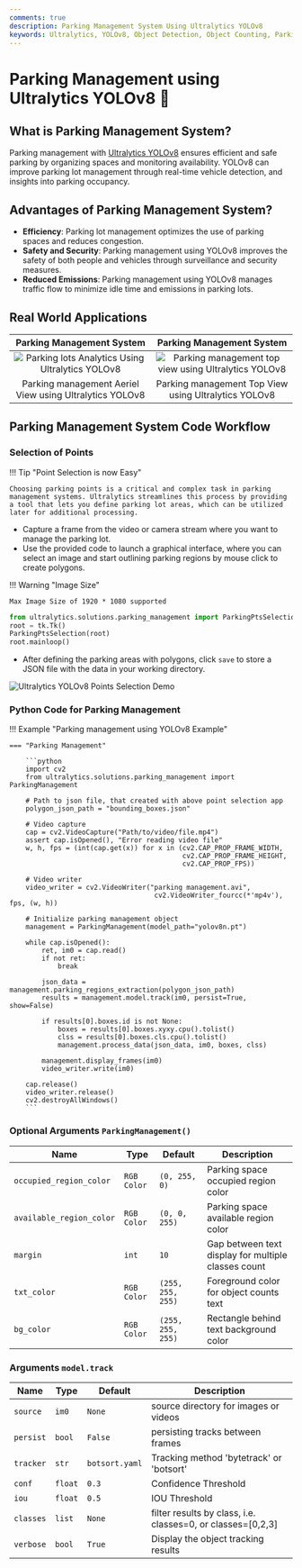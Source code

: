```yaml
---
comments: true
description: Parking Management System Using Ultralytics YOLOv8
keywords: Ultralytics, YOLOv8, Object Detection, Object Counting, Parking lots, Object Tracking, Notebook, IPython Kernel, CLI, Python SDK
---
```


# Parking Management using Ultralytics YOLOv8 🚀

## What is Parking Management System?

Parking management with [Ultralytics YOLOv8](https://github.com/ultralytics/ultralytics/) ensures efficient and safe parking by organizing spaces and monitoring availability. YOLOv8 can improve parking lot management through real-time vehicle detection, and insights into parking occupancy.

## Advantages of Parking Management System?

- **Efficiency**: Parking lot management optimizes the use of parking spaces and reduces congestion.
- **Safety and Security**: Parking management using YOLOv8 improves the safety of both people and vehicles through surveillance and security measures.
- **Reduced Emissions**: Parking management using YOLOv8 manages traffic flow to minimize idle time and emissions in parking lots.

## Real World Applications

|                                                                Parking Management System                                                                |                                                                  Parking Management System                                                                   |
|:-------------------------------------------------------------------------------------------------------------------------------------------------------:|:------------------------------------------------------------------------------------------------------------------------------------------------------------:|
| ![Parking lots Analytics Using Ultralytics YOLOv8](https://github.com/RizwanMunawar/RizwanMunawar/assets/62513924/e3d4bc3e-cf4a-4da9-b42e-0da55cc74ad6) | ![Parking management top view using Ultralytics YOLOv8](https://github.com/RizwanMunawar/RizwanMunawar/assets/62513924/fe186719-1aca-43c9-b388-1ded91280eb5) |
|                                                 Parking management Aeriel View using Ultralytics YOLOv8                                                 |                                                     Parking management Top View using Ultralytics YOLOv8                                                     |


## Parking Management System Code Workflow

### Selection of Points

!!! Tip "Point Selection is now Easy"
    
    Choosing parking points is a critical and complex task in parking management systems. Ultralytics streamlines this process by providing a tool that lets you define parking lot areas, which can be utilized later for additional processing.

- Capture a frame from the video or camera stream where you want to manage the parking lot.
- Use the provided code to launch a graphical interface, where you can select an image and start outlining parking regions by mouse click to create polygons.

!!! Warning "Image Size"
    
    Max Image Size of 1920 * 1080 supported

```python
from ultralytics.solutions.parking_management import ParkingPtsSelection, tk
root = tk.Tk()
ParkingPtsSelection(root)
root.mainloop()
```

- After defining the parking areas with polygons, click `save` to store a JSON file with the data in your working directory.

![Ultralytics YOLOv8 Points Selection Demo](https://github.com/RizwanMunawar/RizwanMunawar/assets/62513924/72737b8a-0f0f-4efb-98ad-b917a0039535)


### Python Code for Parking Management

!!! Example "Parking management using YOLOv8 Example"

    === "Parking Management"

        ```python
        import cv2
        from ultralytics.solutions.parking_management import ParkingManagement

        # Path to json file, that created with above point selection app
        polygon_json_path = "bounding_boxes.json"
        
        # Video capture
        cap = cv2.VideoCapture("Path/to/video/file.mp4")
        assert cap.isOpened(), "Error reading video file"
        w, h, fps = (int(cap.get(x)) for x in (cv2.CAP_PROP_FRAME_WIDTH,
                                               cv2.CAP_PROP_FRAME_HEIGHT, 
                                               cv2.CAP_PROP_FPS))
        
        # Video writer
        video_writer = cv2.VideoWriter("parking management.avi", 
                                        cv2.VideoWriter_fourcc(*'mp4v'), fps, (w, h))
        
        # Initialize parking management object
        management = ParkingManagement(model_path="yolov8n.pt")
        
        while cap.isOpened():
            ret, im0 = cap.read()
            if not ret:
                break
            
            json_data = management.parking_regions_extraction(polygon_json_path)
            results = management.model.track(im0, persist=True, show=False)
        
            if results[0].boxes.id is not None:
                boxes = results[0].boxes.xyxy.cpu().tolist()
                clss = results[0].boxes.cls.cpu().tolist()
                management.process_data(json_data, im0, boxes, clss)
        
            management.display_frames(im0)
            video_writer.write(im0)
        
        cap.release()
        video_writer.release()
        cv2.destroyAllWindows()
        ```
    
### Optional Arguments `ParkingManagement()`

| Name                     | Type        | Default           | Description                                         |
|--------------------------|-------------|-------------------|-----------------------------------------------------|
| `occupied_region_color`  | `RGB Color` | `(0, 255, 0)`     | Parking space occupied region color                 |
| `available_region_color` | `RGB Color` | `(0, 0, 255)`     | Parking space available region color                |
| `margin`                 | `int`       | `10`              | Gap between text display for multiple classes count |
| `txt_color`              | `RGB Color` | `(255, 255, 255)` | Foreground color for object counts text             |
| `bg_color`               | `RGB Color` | `(255, 255, 255)` | Rectangle behind text background color              |

### Arguments `model.track`

| Name      | Type    | Default        | Description                                                 |
|-----------|---------|----------------|-------------------------------------------------------------|
| `source`  | `im0`   | `None`         | source directory for images or videos                       |
| `persist` | `bool`  | `False`        | persisting tracks between frames                            |
| `tracker` | `str`   | `botsort.yaml` | Tracking method 'bytetrack' or 'botsort'                    |
| `conf`    | `float` | `0.3`          | Confidence Threshold                                        |
| `iou`     | `float` | `0.5`          | IOU Threshold                                               |
| `classes` | `list`  | `None`         | filter results by class, i.e. classes=0, or classes=[0,2,3] |
| `verbose` | `bool`  | `True`         | Display the object tracking results                         |
